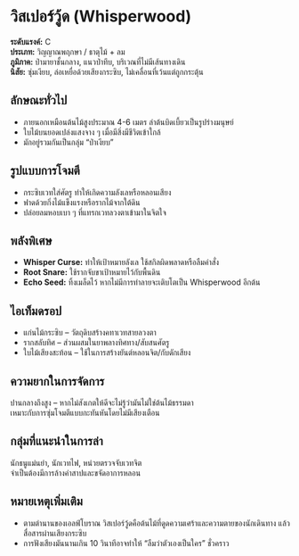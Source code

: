 # วิสเปอร์วู้ด (Whisperwood)

**ระดับแรงค์:** C  
**ประเภท:** วิญญาณพฤกษา / ธาตุไม้ + ลม  
**ภูมิภาค:** ป่ามายาชั้นกลาง, แนวป่าทึบ, บริเวณที่ไม่มีเส้นทางเดิน  
**นิสัย:** ซุ่มเงียบ, ล่อเหยื่อด้วยเสียงกระซิบ, ไม่เคลื่อนที่เว้นแต่ถูกกระตุ้น

## ลักษณะทั่วไป
- ภายนอกเหมือนต้นไม้สูงประมาณ 4-6 เมตร ลำต้นบิดเบี้ยวเป็นรูปร่างมนุษย์  
- ใบไม้บนยอดเปล่งแสงจาง ๆ เมื่อมีสิ่งมีชีวิตเข้าใกล้  
- มักอยู่รวมกันเป็นกลุ่ม “ป่าเงียบ”

## รูปแบบการโจมตี
- กระซิบเวทใส่ศัตรู ทำให้เกิดความลังเลหรือหลอนเสียง  
- ฟาดด้วยกิ่งไม้แข็งแรงหรือรากไม้จากใต้ดิน  
- ปล่อยลมหอบเบา ๆ ที่แทรกเวทลวงตาเข้ามาในจิตใจ

## พลังพิเศษ
- **Whisper Curse:** ทำให้เป้าหมายลังเล ใช้สกิลผิดพลาดหรือลืมคำสั่ง  
- **Root Snare:** ใช้รากจับขาเป้าหมายไว้กับพื้นดิน  
- **Echo Seed:** ทิ้งเมล็ดไว้ หากไม่มีการทำลายจะเติบโตเป็น Whisperwood อีกต้น

## ไอเท็มดรอป
- แก่นไม้กระซิบ – วัตถุดิบสร้างคทาเวทสายลวงตา  
- รากสลับทิศ – ส่วนผสมในยาพลางทิศทาง/สับสนศัตรู  
- ใบไม้เสียงสะท้อน – ใช้ในการสร้างยันต์หลอนจิต/กับดักเสียง

## ความยากในการจัดการ
ปานกลางถึงสูง – หากไม่สังเกตให้ดีจะไม่รู้ว่ามันไม่ใช่ต้นไม้ธรรมดา  
เหมาะกับการซุ่มโจมตีแบบกะทันหันโดยไม่มีเสียงเตือน

## กลุ่มที่แนะนำในการล่า
นักธนูแม่นยำ, นักเวทไฟ, หน่วยตรวจจับเวทจิต  
จำเป็นต้องมีการล้างคำสาปและขจัดอาการหลอน

## หมายเหตุเพิ่มเติม
- ตามตำนานของเอลฟ์โบราณ วิสเปอร์วู้ดคือต้นไม้ที่ดูดความเศร้าและความตายของนักเดินทาง แล้วสื่อสารผ่านเสียงกระซิบ  
- การฟังเสียงมันนานเกิน 10 วินาทีอาจทำให้ “ลืมว่าตัวเองเป็นใคร” ชั่วคราว
